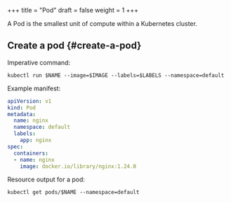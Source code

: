 +++
title = "Pod"
draft = false
weight = 1
+++

A Pod is the smallest unit of compute within a Kubernetes cluster.


## Create a pod {#create-a-pod}

Imperative command:

```shell
kubectl run $NAME --image=$IMAGE --labels=$LABELS --namespace=default
```

Example manifest:

```yaml { linenos=inline }
apiVersion: v1
kind: Pod
metadata:
  name: nginx
  namespace: default
  labels:
    app: nginx
spec:
  containers:
  - name: nginx
    image: docker.io/library/nginx:1.24.0
```

Resource output for a pod:

```shell
kubectl get pods/$NAME --namespace=default
```
